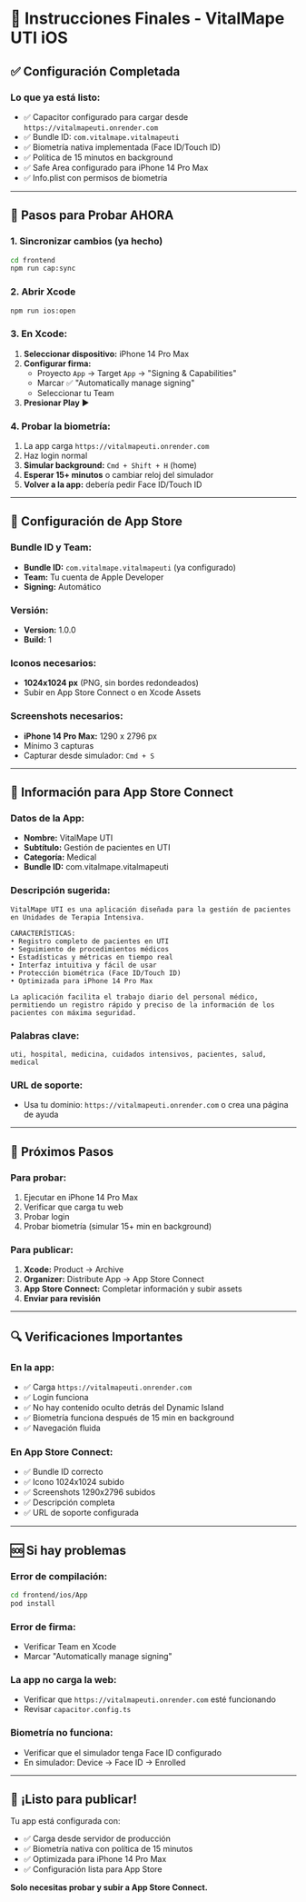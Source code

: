 # 🚀 Instrucciones Finales - VitalMape UTI iOS

## ✅ **Configuración Completada**

### Lo que ya está listo:
- ✅ Capacitor configurado para cargar desde `https://vitalmapeuti.onrender.com`
- ✅ Bundle ID: `com.vitalmape.vitalmapeuti`
- ✅ Biometría nativa implementada (Face ID/Touch ID)
- ✅ Política de 15 minutos en background
- ✅ Safe Area configurado para iPhone 14 Pro Max
- ✅ Info.plist con permisos de biometría

---

## 📱 **Pasos para Probar AHORA**

### 1. Sincronizar cambios (ya hecho)
```bash
cd frontend
npm run cap:sync
```

### 2. Abrir Xcode
```bash
npm run ios:open
```

### 3. En Xcode:
1. **Seleccionar dispositivo:** iPhone 14 Pro Max
2. **Configurar firma:** 
   - Proyecto `App` → Target `App` → "Signing & Capabilities"
   - Marcar ✅ "Automatically manage signing"
   - Seleccionar tu Team
3. **Presionar Play** ▶️

### 4. Probar la biometría:
1. La app carga `https://vitalmapeuti.onrender.com`
2. Haz login normal
3. **Simular background:** `Cmd + Shift + H` (home)
4. **Esperar 15+ minutos** o cambiar reloj del simulador
5. **Volver a la app:** debería pedir Face ID/Touch ID

---

## 🔧 **Configuración de App Store**

### Bundle ID y Team:
- **Bundle ID:** `com.vitalmape.vitalmapeuti` (ya configurado)
- **Team:** Tu cuenta de Apple Developer
- **Signing:** Automático

### Versión:
- **Version:** 1.0.0
- **Build:** 1

### Iconos necesarios:
- **1024x1024 px** (PNG, sin bordes redondeados)
- Subir en App Store Connect o en Xcode Assets

### Screenshots necesarios:
- **iPhone 14 Pro Max:** 1290 x 2796 px
- Mínimo 3 capturas
- Capturar desde simulador: `Cmd + S`

---

## 📝 **Información para App Store Connect**

### Datos de la App:
- **Nombre:** VitalMape UTI
- **Subtítulo:** Gestión de pacientes en UTI
- **Categoría:** Medical
- **Bundle ID:** com.vitalmape.vitalmapeuti

### Descripción sugerida:
```
VitalMape UTI es una aplicación diseñada para la gestión de pacientes en Unidades de Terapia Intensiva.

CARACTERÍSTICAS:
• Registro completo de pacientes en UTI
• Seguimiento de procedimientos médicos
• Estadísticas y métricas en tiempo real
• Interfaz intuitiva y fácil de usar
• Protección biométrica (Face ID/Touch ID)
• Optimizada para iPhone 14 Pro Max

La aplicación facilita el trabajo diario del personal médico, permitiendo un registro rápido y preciso de la información de los pacientes con máxima seguridad.
```

### Palabras clave:
```
uti, hospital, medicina, cuidados intensivos, pacientes, salud, medical
```

### URL de soporte:
- Usa tu dominio: `https://vitalmapeuti.onrender.com` o crea una página de ayuda

---

## 🎯 **Próximos Pasos**

### Para probar:
1. Ejecutar en iPhone 14 Pro Max
2. Verificar que carga tu web
3. Probar login
4. Probar biometría (simular 15+ min en background)

### Para publicar:
1. **Xcode:** Product → Archive
2. **Organizer:** Distribute App → App Store Connect
3. **App Store Connect:** Completar información y subir assets
4. **Enviar para revisión**

---

## 🔍 **Verificaciones Importantes**

### En la app:
- ✅ Carga `https://vitalmapeuti.onrender.com`
- ✅ Login funciona
- ✅ No hay contenido oculto detrás del Dynamic Island
- ✅ Biometría funciona después de 15 min en background
- ✅ Navegación fluida

### En App Store Connect:
- ✅ Bundle ID correcto
- ✅ Icono 1024x1024 subido
- ✅ Screenshots 1290x2796 subidos
- ✅ Descripción completa
- ✅ URL de soporte configurada

---

## 🆘 **Si hay problemas**

### Error de compilación:
```bash
cd frontend/ios/App
pod install
```

### Error de firma:
- Verificar Team en Xcode
- Marcar "Automatically manage signing"

### La app no carga la web:
- Verificar que `https://vitalmapeuti.onrender.com` esté funcionando
- Revisar `capacitor.config.ts`

### Biometría no funciona:
- Verificar que el simulador tenga Face ID configurado
- En simulador: Device → Face ID → Enrolled

---

## 🎉 **¡Listo para publicar!**

Tu app está configurada con:
- ✅ Carga desde servidor de producción
- ✅ Biometría nativa con política de 15 minutos
- ✅ Optimizada para iPhone 14 Pro Max
- ✅ Configuración lista para App Store

**Solo necesitas probar y subir a App Store Connect.**
